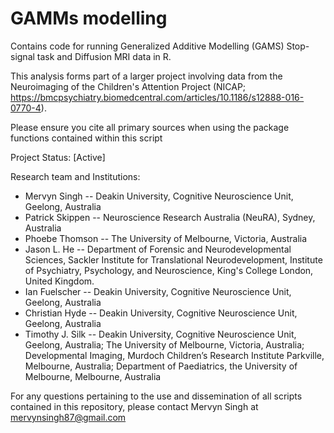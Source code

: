 # GAMMs modelling

Contains code for running Generalized Additive Modelling (GAMS) Stop-signal task and Diffusion MRI data in R. 

This analysis forms part of a larger project involving data from the Neuroimaging of the Children's Attention Project (NICAP; https://bmcpsychiatry.biomedcentral.com/articles/10.1186/s12888-016-0770-4).

Please ensure you cite all primary sources when using the package functions contained within this script

Project Status: [Active]

Research team and Institutions:

- Mervyn Singh -- Deakin University, Cognitive Neuroscience Unit, Geelong, Australia
- Patrick Skippen -- Neuroscience Research Australia (NeuRA), Sydney, Australia
- Phoebe Thomson -- The University of Melbourne, Victoria, Australia
- Jason L. He -- Department of Forensic and Neurodevelopmental Sciences, Sackler Institute for Translational Neurodevelopment, Institute of Psychiatry, Psychology, and Neuroscience, King's College London, United Kingdom.
- Ian Fuelscher -- Deakin University, Cognitive Neuroscience Unit, Geelong, Australia
- Christian Hyde -- Deakin University, Cognitive Neuroscience Unit, Geelong, Australia
- Timothy J. Silk -- Deakin University, Cognitive Neuroscience Unit, Geelong, Australia; The University of Melbourne, Victoria, Australia; Developmental Imaging, Murdoch Children’s Research Institute Parkville, Melbourne, Australia; Department of Paediatrics, the University of Melbourne, Melbourne, Australia

For any questions pertaining to the use and dissemination of all scripts contained in this repository, please contact Mervyn Singh at mervynsingh87@gmail.com
